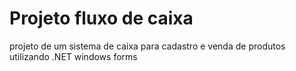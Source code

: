 # Projeto fluxo de caixa

projeto de um sistema de caixa para cadastro e venda de produtos utilizando .NET windows forms
